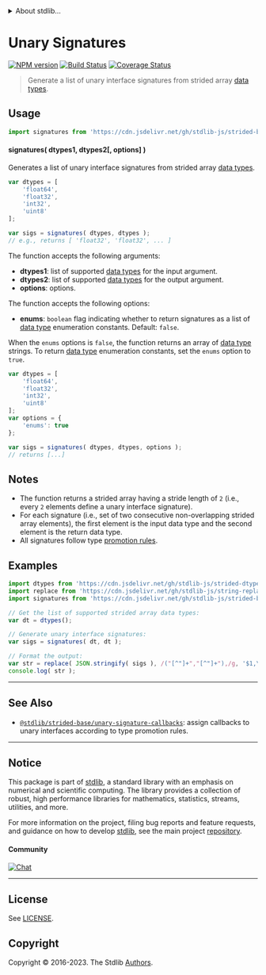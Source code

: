 <!--

@license Apache-2.0

Copyright (c) 2022 The Stdlib Authors.

Licensed under the Apache License, Version 2.0 (the "License");
you may not use this file except in compliance with the License.
You may obtain a copy of the License at

   http://www.apache.org/licenses/LICENSE-2.0

Unless required by applicable law or agreed to in writing, software
distributed under the License is distributed on an "AS IS" BASIS,
WITHOUT WARRANTIES OR CONDITIONS OF ANY KIND, either express or implied.
See the License for the specific language governing permissions and
limitations under the License.

-->


<details>
  <summary>
    About stdlib...
  </summary>
  <p>We believe in a future in which the web is a preferred environment for numerical computation. To help realize this future, we've built stdlib. stdlib is a standard library, with an emphasis on numerical and scientific computation, written in JavaScript (and C) for execution in browsers and in Node.js.</p>
  <p>The library is fully decomposable, being architected in such a way that you can swap out and mix and match APIs and functionality to cater to your exact preferences and use cases.</p>
  <p>When you use stdlib, you can be absolutely certain that you are using the most thorough, rigorous, well-written, studied, documented, tested, measured, and high-quality code out there.</p>
  <p>To join us in bringing numerical computing to the web, get started by checking us out on <a href="https://github.com/stdlib-js/stdlib">GitHub</a>, and please consider <a href="https://opencollective.com/stdlib">financially supporting stdlib</a>. We greatly appreciate your continued support!</p>
</details>

# Unary Signatures

[![NPM version][npm-image]][npm-url] [![Build Status][test-image]][test-url] [![Coverage Status][coverage-image]][coverage-url] <!-- [![dependencies][dependencies-image]][dependencies-url] -->

> Generate a list of unary interface signatures from strided array [data types][@stdlib/strided/dtypes].

<!-- Section to include introductory text. Make sure to keep an empty line after the intro `section` element and another before the `/section` close. -->

<section class="intro">

</section>

<!-- /.intro -->

<!-- Package usage documentation. -->



<section class="usage">

## Usage

```javascript
import signatures from 'https://cdn.jsdelivr.net/gh/stdlib-js/strided-base-unary-dtype-signatures@deno/mod.js';
```

#### signatures( dtypes1, dtypes2\[, options] )

Generates a list of unary interface signatures from strided array [data types][@stdlib/strided/dtypes].

```javascript
var dtypes = [
    'float64',
    'float32',
    'int32',
    'uint8'
];

var sigs = signatures( dtypes, dtypes );
// e.g., returns [ 'float32', 'float32', ... ]
```

The function accepts the following arguments:

-   **dtypes1**: list of supported [data types][@stdlib/strided/dtypes] for the input argument.
-   **dtypes2**: list of supported [data types][@stdlib/strided/dtypes] for the output argument.
-   **options**: options.

The function accepts the following options:

-   **enums**: `boolean` flag indicating whether to return signatures as a list of [data type][@stdlib/strided/dtypes] enumeration constants. Default: `false`.

When the `enums` options is `false`, the function returns an array of [data type][@stdlib/strided/dtypes] strings. To return [data type][@stdlib/strided/dtypes] enumeration constants, set the `enums` option to `true`.

```javascript
var dtypes = [
    'float64',
    'float32',
    'int32',
    'uint8'
];
var options = {
    'enums': true
};

var sigs = signatures( dtypes, dtypes, options );
// returns [...]
```

</section>

<!-- /.usage -->

<!-- Package usage notes. Make sure to keep an empty line after the `section` element and another before the `/section` close. -->

<section class="notes">

## Notes

-   The function returns a strided array having a stride length of `2` (i.e., every `2` elements define a unary interface signature).
-   For each signature (i.e., set of two consecutive non-overlapping strided array elements), the first element is the input data type and the second element is the return data type.
-   All signatures follow type [promotion rules][@stdlib/ndarray/promotion-rules].

</section>

<!-- /.notes -->

<!-- Package usage examples. -->

<section class="examples">

## Examples

<!-- eslint no-undef: "error" -->

```javascript
import dtypes from 'https://cdn.jsdelivr.net/gh/stdlib-js/strided-dtypes@deno/mod.js';
import replace from 'https://cdn.jsdelivr.net/gh/stdlib-js/string-replace@deno/mod.js';
import signatures from 'https://cdn.jsdelivr.net/gh/stdlib-js/strided-base-unary-dtype-signatures@deno/mod.js';

// Get the list of supported strided array data types:
var dt = dtypes();

// Generate unary interface signatures:
var sigs = signatures( dt, dt );

// Format the output:
var str = replace( JSON.stringify( sigs ), /("[^"]+","[^"]+"),/g, '$1,\n' );
console.log( str );
```

</section>

<!-- /.examples -->

<!-- Section to include cited references. If references are included, add a horizontal rule *before* the section. Make sure to keep an empty line after the `section` element and another before the `/section` close. -->

<section class="references">

</section>

<!-- /.references -->

<!-- Section for related `stdlib` packages. Do not manually edit this section, as it is automatically populated. -->

<section class="related">

* * *

## See Also

-   <span class="package-name">[`@stdlib/strided-base/unary-signature-callbacks`][@stdlib/strided/base/unary-signature-callbacks]</span><span class="delimiter">: </span><span class="description">assign callbacks to unary interfaces according to type promotion rules.</span>

</section>

<!-- /.related -->

<!-- Section for all links. Make sure to keep an empty line after the `section` element and another before the `/section` close. -->


<section class="main-repo" >

* * *

## Notice

This package is part of [stdlib][stdlib], a standard library with an emphasis on numerical and scientific computing. The library provides a collection of robust, high performance libraries for mathematics, statistics, streams, utilities, and more.

For more information on the project, filing bug reports and feature requests, and guidance on how to develop [stdlib][stdlib], see the main project [repository][stdlib].

#### Community

[![Chat][chat-image]][chat-url]

---

## License

See [LICENSE][stdlib-license].


## Copyright

Copyright &copy; 2016-2023. The Stdlib [Authors][stdlib-authors].

</section>

<!-- /.stdlib -->

<!-- Section for all links. Make sure to keep an empty line after the `section` element and another before the `/section` close. -->

<section class="links">

[npm-image]: http://img.shields.io/npm/v/@stdlib/strided-base-unary-dtype-signatures.svg
[npm-url]: https://npmjs.org/package/@stdlib/strided-base-unary-dtype-signatures

[test-image]: https://github.com/stdlib-js/strided-base-unary-dtype-signatures/actions/workflows/test.yml/badge.svg?branch=main
[test-url]: https://github.com/stdlib-js/strided-base-unary-dtype-signatures/actions/workflows/test.yml?query=branch:main

[coverage-image]: https://img.shields.io/codecov/c/github/stdlib-js/strided-base-unary-dtype-signatures/main.svg
[coverage-url]: https://codecov.io/github/stdlib-js/strided-base-unary-dtype-signatures?branch=main

<!--

[dependencies-image]: https://img.shields.io/david/stdlib-js/strided-base-unary-dtype-signatures.svg
[dependencies-url]: https://david-dm.org/stdlib-js/strided-base-unary-dtype-signatures/main

-->

[chat-image]: https://img.shields.io/gitter/room/stdlib-js/stdlib.svg
[chat-url]: https://app.gitter.im/#/room/#stdlib-js_stdlib:gitter.im

[stdlib]: https://github.com/stdlib-js/stdlib

[stdlib-authors]: https://github.com/stdlib-js/stdlib/graphs/contributors

[umd]: https://github.com/umdjs/umd
[es-module]: https://developer.mozilla.org/en-US/docs/Web/JavaScript/Guide/Modules

[deno-url]: https://github.com/stdlib-js/strided-base-unary-dtype-signatures/tree/deno
[umd-url]: https://github.com/stdlib-js/strided-base-unary-dtype-signatures/tree/umd
[esm-url]: https://github.com/stdlib-js/strided-base-unary-dtype-signatures/tree/esm
[branches-url]: https://github.com/stdlib-js/strided-base-unary-dtype-signatures/blob/main/branches.md

[stdlib-license]: https://raw.githubusercontent.com/stdlib-js/strided-base-unary-dtype-signatures/main/LICENSE

[@stdlib/strided/dtypes]: https://github.com/stdlib-js/strided-dtypes/tree/deno

[@stdlib/ndarray/promotion-rules]: https://github.com/stdlib-js/ndarray-promotion-rules/tree/deno

<!-- <related-links> -->

[@stdlib/strided/base/unary-signature-callbacks]: https://github.com/stdlib-js/strided-base-unary-signature-callbacks/tree/deno

<!-- </related-links> -->

</section>

<!-- /.links -->
